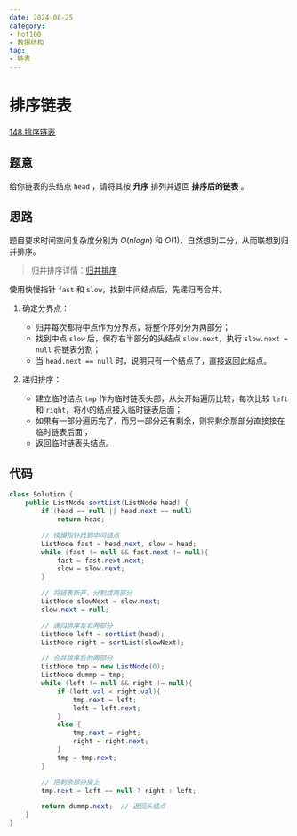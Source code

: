 ```yaml
---
date: 2024-08-25
category: 
- hot100
- 数据结构
tag: 
- 链表
---
```


# 排序链表

<!-- more -->

[148.排序链表](https://leetcode.cn/problems/sort-list/description/?envType=study-plan-v2&envId=top-100-liked)

## 题意

给你链表的头结点 `head` ，请将其按 **升序** 排列并返回 **排序后的链表** 。

## 思路

题目要求时间空间复杂度分别为 $O(nlogn)$ 和 $O(1)$，自然想到二分，从而联想到归并排序。

> 归并排序详情：[归并排序](./../../template/基础算法.md#2-归并排序)

使用快慢指针 `fast` 和 `slow`，找到中间结点后，先递归再合并。

1. 确定分界点：
   - 归并每次都将中点作为分界点，将整个序列分为两部分；
   - 找到中点 `slow` 后，保存右半部分的头结点 `slow.next`，执行 `slow.next = null` 将链表分割；
   - 当 `head.next == null` 时，说明只有一个结点了，直接返回此结点。

2. 递归排序：
   - 建立临时结点 `tmp` 作为临时链表头部，从头开始遍历比较，每次比较 `left` 和 `right`，将小的结点接入临时链表后面；
   - 如果有一部分遍历完了，而另一部分还有剩余，则将剩余那部分直接接在临时链表后面；
   - 返回临时链表头结点。

## 代码

```java
class Solution {
    public ListNode sortList(ListNode head) {
        if (head == null || head.next == null)
            return head;

        // 快慢指针找到中间结点
        ListNode fast = head.next, slow = head;
        while (fast != null && fast.next != null){
            fast = fast.next.next;
            slow = slow.next;
        }

        // 将链表断开，分割成两部分
        ListNode slowNext = slow.next;
        slow.next = null;

        // 递归排序左右两部分
        ListNode left = sortList(head);
        ListNode right = sortList(slowNext);

        // 合并排序后的两部分
        ListNode tmp = new ListNode(0);
        ListNode dummp = tmp;
        while (left != null && right != null){
            if (left.val < right.val){
                tmp.next = left;
                left = left.next;
            }
            else {
                tmp.next = right;
                right = right.next;
            }
            tmp = tmp.next;
        }

        // 把剩余部分接上
        tmp.next = left == null ? right : left;

        return dummp.next;  // 返回头结点
    }
}
```
